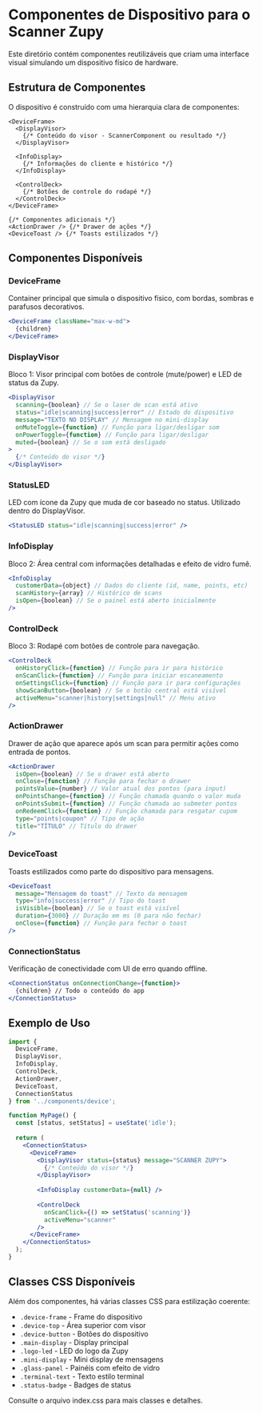 # Componentes de Dispositivo para o Scanner Zupy

Este diretório contém componentes reutilizáveis que criam uma interface visual simulando um dispositivo físico de hardware.

## Estrutura de Componentes

O dispositivo é construído com uma hierarquia clara de componentes:

```
<DeviceFrame>
  <DisplayVisor>
    {/* Conteúdo do visor - ScannerComponent ou resultado */}
  </DisplayVisor>
  
  <InfoDisplay>
    {/* Informações do cliente e histórico */}
  </InfoDisplay>
  
  <ControlDeck>
    {/* Botões de controle do rodapé */}
  </ControlDeck>
</DeviceFrame>

{/* Componentes adicionais */}
<ActionDrawer /> {/* Drawer de ações */}
<DeviceToast /> {/* Toasts estilizados */}
```

## Componentes Disponíveis

### DeviceFrame
Container principal que simula o dispositivo físico, com bordas, sombras e parafusos decorativos.

```jsx
<DeviceFrame className="max-w-md">
  {children}
</DeviceFrame>
```

### DisplayVisor
Bloco 1: Visor principal com botões de controle (mute/power) e LED de status da Zupy.

```jsx
<DisplayVisor
  scanning={boolean} // Se o laser de scan está ativo
  status="idle|scanning|success|error" // Estado do dispositivo
  message="TEXTO NO DISPLAY" // Mensagem no mini-display
  onMuteToggle={function} // Função para ligar/desligar som
  onPowerToggle={function} // Função para ligar/desligar
  muted={boolean} // Se o som está desligado
>
  {/* Conteúdo do visor */}
</DisplayVisor>
```

### StatusLED
LED com ícone da Zupy que muda de cor baseado no status. Utilizado dentro do DisplayVisor.

```jsx
<StatusLED status="idle|scanning|success|error" />
```

### InfoDisplay
Bloco 2: Área central com informações detalhadas e efeito de vidro fumê.

```jsx
<InfoDisplay
  customerData={object} // Dados do cliente (id, name, points, etc)
  scanHistory={array} // Histórico de scans 
  isOpen={boolean} // Se o painel está aberto inicialmente
/>
```

### ControlDeck
Bloco 3: Rodapé com botões de controle para navegação.

```jsx
<ControlDeck
  onHistoryClick={function} // Função para ir para histórico
  onScanClick={function} // Função para iniciar escaneamento
  onSettingsClick={function} // Função para ir para configurações
  showScanButton={boolean} // Se o botão central está visível
  activeMenu="scanner|history|settings|null" // Menu ativo
/>
```

### ActionDrawer
Drawer de ação que aparece após um scan para permitir ações como entrada de pontos.

```jsx
<ActionDrawer
  isOpen={boolean} // Se o drawer está aberto
  onClose={function} // Função para fechar o drawer
  pointsValue={number} // Valor atual dos pontos (para input)
  onPointsChange={function} // Função chamada quando o valor muda
  onPointsSubmit={function} // Função chamada ao submeter pontos
  onRedeemClick={function} // Função chamada para resgatar cupom 
  type="points|coupon" // Tipo de ação
  title="TÍTULO" // Título do drawer
/>
```

### DeviceToast
Toasts estilizados como parte do dispositivo para mensagens.

```jsx
<DeviceToast
  message="Mensagem do toast" // Texto da mensagem
  type="info|success|error" // Tipo do toast
  isVisible={boolean} // Se o toast está visível
  duration={3000} // Duração em ms (0 para não fechar)
  onClose={function} // Função para fechar o toast
/>
```

### ConnectionStatus
Verificação de conectividade com UI de erro quando offline.

```jsx
<ConnectionStatus onConnectionChange={function}>
  {children} // Todo o conteúdo do app
</ConnectionStatus>
```

## Exemplo de Uso

```jsx
import { 
  DeviceFrame, 
  DisplayVisor, 
  InfoDisplay, 
  ControlDeck, 
  ActionDrawer,
  DeviceToast,
  ConnectionStatus
} from '../components/device';

function MyPage() {
  const [status, setStatus] = useState('idle');
  
  return (
    <ConnectionStatus>
      <DeviceFrame>
        <DisplayVisor status={status} message="SCANNER ZUPY">
          {/* Conteúdo do visor */}
        </DisplayVisor>
        
        <InfoDisplay customerData={null} />
        
        <ControlDeck 
          onScanClick={() => setStatus('scanning')}
          activeMenu="scanner" 
        />
      </DeviceFrame>
    </ConnectionStatus>
  );
}
```

## Classes CSS Disponíveis

Além dos componentes, há várias classes CSS para estilização coerente:

- `.device-frame` - Frame do dispositivo
- `.device-top` - Área superior com visor
- `.device-button` - Botões do dispositivo
- `.main-display` - Display principal
- `.logo-led` - LED do logo da Zupy
- `.mini-display` - Mini display de mensagens
- `.glass-panel` - Painéis com efeito de vidro
- `.terminal-text` - Texto estilo terminal
- `.status-badge` - Badges de status

Consulte o arquivo index.css para mais classes e detalhes.